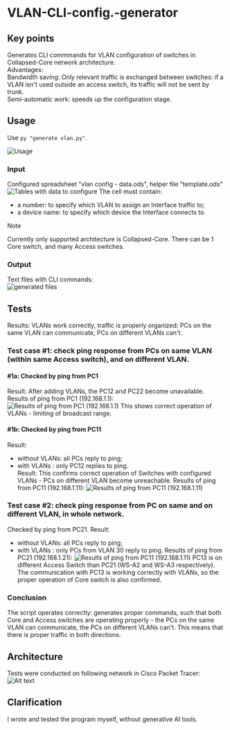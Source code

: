# VLAN-CLI-config.-generator
## Key points
Generates CLI commmands for VLAN configuration of switches in Collapsed-Core network architecture.  
Advantages:  
Bandwidth saving: Only relevant traffic is exchanged between switches: if a VLAN isn't used outside an access switch, its traffic will not be sent by trunk.  
Semi-automatic work: speeds up the configuration stage.
## Usage
Use `py "generate vlan.py"`.  
  
![Usage](https://github.com/ussm114/VLAN-CLI-config.-generator/blob/main/photos/usage.png?raw=true "Usage")
### Input
Configured spreadsheet "vlan config - data.ods", helper file "template.ods" 
![Tables with data to configure](https://github.com/ussm114/VLAN-CLI-config.-generator/blob/main/photos/tables.png?raw=true "Tables")
The cell must contain:  
- a number: to specify which VLAN to assign an Interface traffic to;
- a device name: to specify which device the Interface connects to.
> [!NOTE]
> Currently only supported architecture is Collapsed-Core.
> There can be 1 Core switch, and many Access switches.
### Output
Text files with CLI commands:  
![generated files](https://github.com/ussm114/VLAN-CLI-config.-generator/blob/main/photos/generated%20files.png?raw=true "generated files")
## Tests
Results: VLANs work correctly, traffic is properly organized: PCs on the same VLAN can communicate, PCs on different VLANs can't.
### Test case #1: check ping response from PCs on same VLAN (within same Access switch), and on different VLAN.
#### #1a: Checked by ping from PC1
Result: After adding VLANs, the PC12 and PC22 become unavailable.     
Results of ping from PC1 (192.168.1.1):
![Results of ping from PC1 (192.168.1.1)](https://github.com/ussm114/VLAN-CLI-config.-generator/blob/main/photos/test1a%20PC1%20summary.png?raw=true "Results of ping from PC1 (192.168.1.1)")
This shows correct operation of VLANs - limiting of broadcast range.
#### #1b: Checked by ping from PC11
Result:  
 - without VLANs: all PCs reply to ping;  
 - with VLANs   : only PC12 replies to ping.  
Result: This confirms correct operation of Switches with configured VLANs - PCs on different VLAN become unreachable.
Results of ping from PC11 (192.168.1.11):
![Results of ping from PC11 (192.168.1.11)](https://github.com/ussm114/VLAN-CLI-config.-generator/blob/main/photos/test1b%20PC11%20summary.png?raw=true "Results of ping from PC11 (192.168.1.11)")
### Test case #2: check ping response from PC on same and on different VLAN, in whole network.
Checked by ping from PC21.
Result:
 - without VLANs: all PCs reply to ping;
 - with VLANs 	: only PCs from VLAN 30 reply to ping.
Results of ping from PC21 (192.168.1.21):
![Results of ping from PC11 (192.168.1.11)](https://github.com/ussm114/VLAN-CLI-config.-generator/blob/main/photos/test2%20PC21%20summary.png?raw=true "Results of ping from PC21 (192.168.1.21)")
PC13 is on different Access Switch than PC21 (WS-A2 and WS-A3 respectively).
The communication with PC13 is working correctly with VLANs, so the proper operation of Core switch is also confirmed.  
### Conclusion
The script operates correctly: generates proper commands, such that both Core and Access switches are operating properly - the PCs on the same VLAN can communicate, the PCs on different VLANs can't. This means that there is proper traffic in both directions.

## Architecture
Tests were conducted on following network in Cisco Packet Tracer:
![Alt text](https://github.com/ussm114/VLAN-CLI-config.-generator/blob/main/photos/network%20architecture.png?raw=true "Simulated network")

## Clarification
I wrote and tested the program myself, without generative AI tools.
